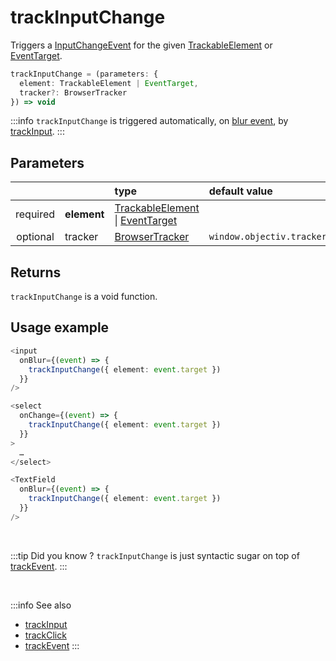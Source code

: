 # trackInputChange

Triggers a [InputChangeEvent](/taxonomy/events/InputChangeEvent.md) for the given [TrackableElement](/tracking/core-concepts/elements.md#trackable-elements) or [EventTarget](https://developer.mozilla.org/en-US/docs/Web/API/EventTarget).

```typescript
trackInputChange = (parameters: {
  element: TrackableElement | EventTarget,
  tracker?: BrowserTracker
}) => void
```

:::info
`trackInputChange` is triggered automatically, on [blur event](https://developer.mozilla.org/en-US/docs/Web/API/Element/blur_event), by [trackInput](/tracking/api-reference/location-trackers/trackInput.md).
:::

## Parameters
|          |             | type                                                                                                                                                      | default value
| :-:      | :--         | :--                                                                                                                                                       | :--           
| required | **element** | [TrackableElement](/tracking/core-concepts/elements.md#trackable-elements) \| [EventTarget](https://developer.mozilla.org/en-US/docs/Web/API/EventTarget) |
| optional | tracker     | [BrowserTracker](/tracking/api-reference/interfaces/BrowserTracker.md)                                                                                    | `window.objectiv.tracker`

## Returns
`trackInputChange` is a void function.

## Usage example

```typescript jsx
<input
  onBlur={(event) => {
    trackInputChange({ element: event.target })
  }}
/>
```

```typescript jsx
<select
  onChange={(event) => {
    trackInputChange({ element: event.target })
  }}
>
  …
</select>
```

```typescript jsx
<TextField
  onBlur={(event) => {
    trackInputChange({ element: event.target })
  }}
/>
```

<br />

:::tip Did you know ?
`trackInputChange` is just syntactic sugar on top of [trackEvent](/tracking/api-reference/advanced/trackEvent.md).
:::

<br />

:::info See also
- [trackInput](/tracking/api-reference/location-trackers/trackInput.md)
- [trackClick](/tracking/api-reference/event-trackers/trackClick.md)
- [trackEvent](/tracking/api-reference/advanced/trackEvent.md)
:::
